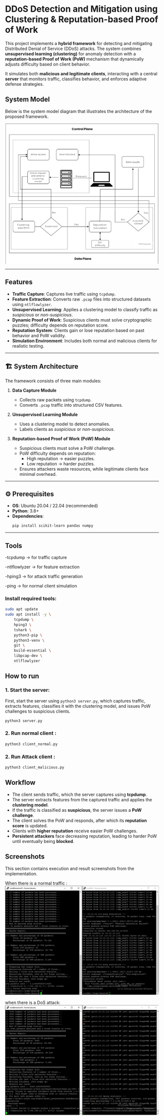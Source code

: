 # DDoS Detection and Mitigation using Clustering & Reputation-based Proof of Work  

This project implements a **hybrid framework** for detecting and mitigating Distributed Denial of Service (DDoS) attacks. The system combines **unsupervised learning (clustering)** for anomaly detection with a **reputation-based Proof of Work (PoW)** mechanism that dynamically adjusts difficulty based on client behavior.  

It simulates both **malicious and legitimate clients**, interacting with a central **server** that monitors traffic, classifies behavior, and enforces adaptive defense strategies. 

## System Model  

Below is the system model diagram that illustrates the architecture of the proposed framework.  

![System Model](DDoS_system_model.png)  


---

##  Features  

- **Traffic Capture**: Captures live traffic using `tcpdump`.  
- **Feature Extraction**: Converts raw `.pcap` files into structured datasets using `ntlflowlyzer`.  
- **Unsupervised Learning**: Applies a clustering model to classify traffic as *suspicious* or *non-suspicious*.  
- **Dynamic Proof of Work**: Suspicious clients must solve cryptographic puzzles; difficulty depends on reputation score.  
- **Reputation System**: Clients gain or lose reputation based on past behavior and PoW validity.  
- **Simulation Environment**: Includes both normal and malicious clients for realistic testing.  

---

## 🏗️ System Architecture  

The framework consists of three main modules:  

1. **Data Capture Module**  
   - Collects raw packets using `tcpdump`.  
   - Converts `.pcap` traffic into structured CSV features.  

2. **Unsupervised Learning Module**  
   - Uses a clustering model to detect anomalies.  
   - Labels clients as *suspicious* or *non-suspicious*.  

3. **Reputation-based Proof of Work (PoW) Module**  
   - Suspicious clients must solve a PoW challenge.  
   - PoW difficulty depends on reputation:  
     - High reputation → easier puzzles.  
     - Low reputation → harder puzzles.  
   - Ensures attackers waste resources, while legitimate clients face minimal overhead.

---

## ⚙️ Prerequisites  

- **OS**: Ubuntu 20.04 / 22.04 (recommended)  
- **Python**: 3.8+  
- **Dependencies**:  
  ```bash
  pip install scikit-learn pandas numpy


---

## Tools
-tcpdump → for traffic capture

-ntlflowlyzer → for feature extraction

-hping3 → for attack traffic generation

-ping → for normal client simulation


### Install required tools:
```bash
sudo apt update
sudo apt install -y \
    tcpdump \
    hping3 \
    tshark \
    python3-pip \
    python3-venv \
    git \
    build-essential \
    libpcap-dev \
    ntlflowlyzer


```

## How to run
### 1. Start the server:
First, start the server using `python3 server.py`, which captures traffic, extracts features, classifies it with the clustering model, and issues PoW challenges to suspicious clients. 
```bash
python3 server.py
```

### 2. Run normal client :
```bash
python3 client_normal.py
```
### 2. Run Attack client :
```bash
python3 client_malicious.py
```

## Workflow  

- The client sends traffic, which the server captures using **tcpdump**.  
- The server extracts features from the captured traffic and applies the **clustering model**.  
- If the traffic is classified as **suspicious**, the server issues a **PoW challenge**.  
- The client solves the PoW and responds, after which its **reputation score** is updated.  
- Clients with **higher reputation** receive easier PoW challenges.  
- **Persistent attackers** face decreasing reputation, leading to harder PoW until eventually being **blocked**.  


## Screenshots  

This section contains execution and result screenshots from the implementation.  

When there is a normal traffic :
![Screenshot 1](Screenshots/normal_server_and_client.png)  

when there is a DoS attack:
![Screenshot 2](Screenshots/attack_server_and_client.png)  


